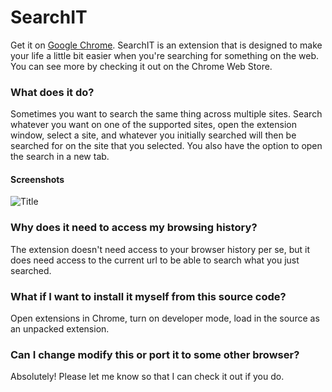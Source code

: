 # SearchIT
Get it on [Google Chrome](https://chrome.google.com/webstore/detail/searchit/fioambgbhedmjhlobdibcbhfjojjccoa).
SearchIT is an extension that is designed to make your life a little bit easier
when you're searching for something on the web. You can see more by checking it
out on the Chrome Web Store.

### What does it do?
Sometimes you want to search the same thing across multiple sites. Search whatever
you want on one of the supported sites, open the extension window, select a site,
and whatever you initially searched will then be searched for on the site that
you selected. You also have the option to open the search in a new tab.

#### Screenshots
![Title](https://lh3.googleusercontent.com/NSYmN3rxazfFMgnbkRU2esRJ-cw2vMaKh279aPFzuyN-lo619KkxlEqsdB3hkgpPRYQEiKaeHaQ=s1280-h800-e365)

### Why does it need to access my browsing history?
The extension doesn't need access to your browser history per se, but it does
need access to the current url to be able to search what you just searched.

### What if I want to install it myself from this source code?
Open extensions in Chrome, turn on developer mode, load in the source as an unpacked extension.

### Can I change modify this or port it to some other browser?
Absolutely! Please let me know so that I can check it out if you do.
